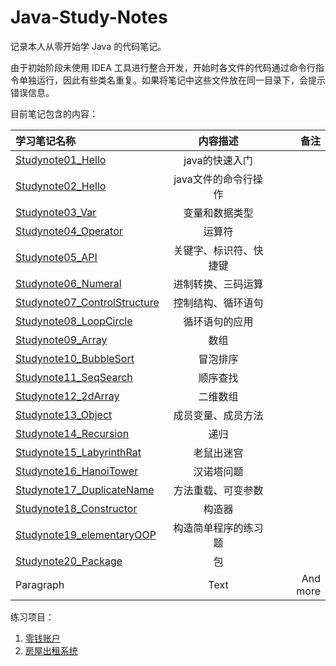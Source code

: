 # Java-Study-Notes
记录本人从零开始学 Java 的代码笔记。

由于初始阶段未使用 IDEA 工具进行整合开发，开始时各文件的代码通过命令行指令单独运行，因此有些类名重复。如果将笔记中这些文件放在同一目录下，会提示错误信息。

目前笔记包含的内容：

| 学习笔记名称   | 内容描述 | 备注     |
| :---      |    :----:   |   ---: |
| [Studynote01_Hello](https://github.com/92rw/Java-Study-Notes/blob/main/JavaNote/Studynote01_Hello.java)  | java的快速入门  |    |
| [Studynote02_Hello](https://github.com/92rw/Java-Study-Notes/blob/main/Studynote02_Hello.java)  | java文件的命令行操作  |    |
| [Studynote03_Var](https://github.com/92rw/Java-Study-Notes/blob/main/Studynote03_Var.java)  | 变量和数据类型  |    |
| [Studynote04_Operator](https://github.com/92rw/Java-Study-Notes/blob/main/Studynote04_Operator.java)  | 运算符  |    |
| [Studynote05_API](https://github.com/92rw/Java-Study-Notes/blob/main/Studynote05_API.java)  | 关键字、标识符、快捷键  |    |
| [Studynote06_Numeral](https://github.com/92rw/Java-Study-Notes/blob/main/Studynote06_Numeral.java)  | 进制转换、三码运算  |    |
| [Studynote07_ControlStructure](https://github.com/92rw/Java-Study-Notes/blob/main/Studynote07_ControlStructure.java)  | 控制结构、循环语句  |    |
| [Studynote08_LoopCircle](https://github.com/92rw/Java-Study-Notes/blob/main/Studynote08_LoopCircle.java)  | 循环语句的应用  |    |
| [Studynote09_Array](https://github.com/92rw/Java-Study-Notes/blob/main/Studynote09_Array.java)  | 数组  |    |
| [Studynote10_BubbleSort](https://github.com/92rw/Java-Study-Notes/blob/main/Studynote10_BubbleSort.java)  | 冒泡排序  |    |
| [Studynote11_SeqSearch](https://github.com/92rw/Java-Study-Notes/blob/main/Studynote11_SeqSearch.java)  | 顺序查找  |    |
| [Studynote12_2dArray](https://github.com/92rw/Java-Study-Notes/blob/main/Studynote12_2dArray.java)  | 二维数组  |    |
| [Studynote13_Object](https://github.com/92rw/Java-Study-Notes/blob/main/Studynote13_Object.java)  | 成员变量、成员方法  |    |
| [Studynote14_Recursion](https://github.com/92rw/Java-Study-Notes/blob/main/Studynote14_Recursion.java)  | 递归  |    |
| [Studynote15_LabyrinthRat](https://github.com/92rw/Java-Study-Notes/blob/main/Studynote15_LabyrinthRat.java)  | 老鼠出迷宫  |    |
| [Studynote16_HanoiTower](https://github.com/92rw/Java-Study-Notes/blob/main/Studynote16_HanoiTower.java)  | 汉诺塔问题  |    |
| [Studynote17_DuplicateName](https://github.com/92rw/Java-Study-Notes/blob/main/Studynote17_DuplicateName.java)  | 方法重载、可变参数  |    |
| [Studynote18_Constructor](https://github.com/92rw/Java-Study-Notes/blob/main/Studynote18_Constructor.java)  | 构造器  |    |
| [Studynote19_elementaryOOP](https://github.com/92rw/Java-Study-Notes/blob/main/Studynote19_elementaryOOP.java)  | 构造简单程序的练习题  |    |
| [Studynote20_Package](https://github.com/92rw/Java-Study-Notes/blob/main/Studynote20_Package.java)  | 包  |    |
| Paragraph   | Text | And more      |

练习项目：
1. [零钱账户](https://github.com/92rw/Java-Study-Notes/blob/main/Exercise/PocketMoney/Design.md)
2. [房屋出租系统](https://github.com/92rw/Java-Study-Notes/blob/main/Exercise/HouseRenting/Design.md)
